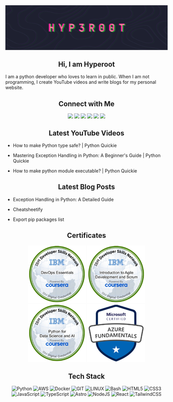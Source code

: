 
<!-- Banner -->
<img src="./assets/animated_banner.gif" style="width: 100vw"/>

<div align="center">

## Hi, I am [Hyperoot](hyperoot.dev)
</div>

I am a python developer who loves to [learn in public](https://mindmaze.hyperoot.dev/). When I am not programming, I create [YouTube](https://www.youtube.com/@hyp3r00t) videos and write [blogs](https://hyperoot.dev/) for my personal website.

<div align="center">

## Connect with Me

<a href="https://github.com/HYP3R00T" target="_blank" style="text-decoration: none;">
<img src="https://img.shields.io/badge/github-24273a?style=for-the-badge&logo=github&logoColor=white" style="height: 32px"/>
</a>
<a href="https://www.linkedin.com/in/rajesh-kumar-das/" target="_blank" style="text-decoration: none;">
<img src="https://img.shields.io/badge/LinkedIn-24273a?style=for-the-badge&logo=linkedin&logoColor=white" style="height: 32px"/>
</a>
<a href="https://mastodon.social/@hyp3r00t" target="_blank" style="text-decoration: none;">
<img src="https://img.shields.io/badge/mastodon-24273a?style=for-the-badge&logo=mastodon&logoColor=white" style="height: 32px"/>
</a>
<a href="https://www.youtube.com/@hyp3r00t" target="_blank" style="text-decoration: none;">
<img src="https://img.shields.io/badge/youtube-24273a?style=for-the-badge&logo=youtube&logoColor=white" style="height: 32px"/>
</a>
<a href="https://discord.gg/tWZRBhaPhd" target="_blank" style="text-decoration: none;">
<img src="https://img.shields.io/badge/discord-24273a?style=for-the-badge&logo=discord&logoColor=white" style="height: 32px"/>
</a>
<a href="https://hashnode.com/@hyperoot" target="_blank" style="text-decoration: none;">
<img src="https://img.shields.io/badge/hashnode-24273a?style=for-the-badge&logo=hashnode&logoColor=white" style="height: 32px"/>
</a>
</div>

<div align="center">

## Latest YouTube Videos
</div>

- <a href="https://www.youtube.com/watch?v=0GykkEEOxkA" target="_blank" style="text-decoration: none;">How to make Python type safe? | Python Quickie
</a>

- <a href="https://www.youtube.com/watch?v=zYW3f9kMwbA" target="_blank" style="text-decoration: none;">Mastering Exception Handling in Python: A Beginner&#39;s Guide | Python Quickie
</a>

- <a href="https://www.youtube.com/watch?v=sXtd6Ec_osw" target="_blank" style="text-decoration: none;">How to make python module executable? | Python Quickie
</a>


<div align="center">

## Latest Blog Posts
</div>

- <a href="https://hyperoot.dev/posts/exception-handling-in-python-a-detailed-guide/" target="_blank" style="text-decoration: none;">Exception Handling in Python: A Detailed Guide
</a>

- <a href="https://hyperoot.dev/posts/cheatsheetify/" target="_blank" style="text-decoration: none;">Cheatsheetify
</a>

- <a href="https://hyperoot.dev/posts/export-pip-packages-list/" target="_blank" style="text-decoration: none;">Export pip packages list
</a>


<div align="center">

## Certificates

<a href="https://www.credly.com/badges/868906dd-a866-41de-8cac-05f7245eb885/public_url" target="_blank" style="text-decoration: none;">
<img src="./assets/devops-essentials.2-removebg-preview.png" style="height: 180px"/>
</a>
<a href="https://www.credly.com/badges/3bc12e55-8398-4d79-ab64-b569e7eb0858/public_url" target="_blank" style="text-decoration: none;">
<img src="./assets/introduction-to-agile-development-and-scrum-removebg-preview.png" style="height: 180px"/>
</a>
<a href="https://www.credly.com/badges/678e8685-1559-4a48-a69a-4c3febb53fbd/public_url" target="_blank" style="text-decoration: none;">
<img src="./assets/python-for-data-science-and-ai-removebg-preview.png" style="height: 180px"/>
</a>
<a href="https://www.credly.com/badges/be903c6e-bc08-4117-bb7e-942e5364e32b/public_url" style="text-decoration: none;">
<img src="./assets/microsoft-certified-azure-fundamentals.png" style="height: 180px"/>
</a>
</div>

<div align="center">

## Tech Stack


![Python](https://img.shields.io/badge/python-3776AB.svg?style=for-the-badge&logo=css3&logoColor=white) 
![AWS](https://img.shields.io/badge/AWS-FF9900.svg?style=for-the-badge&logo=amazonwebservices&logoColor=white) 
![Docker](https://img.shields.io/badge/docker-0db7ed.svg?style=for-the-badge&logo=docker&logoColor=white) 
![GIT](https://img.shields.io/badge/Git-fc6d26?style=for-the-badge&logo=git&logoColor=white) 
![LINUX](https://img.shields.io/badge/Linux-FCC624?style=for-the-badge&logo=linux&logoColor=black) 
![Bash](https://img.shields.io/badge/Bash-4EAA25?style=for-the-badge&logo=gnubash&logoColor=black) 
![HTML5](https://img.shields.io/badge/html5-E34F26.svg?style=for-the-badge&logo=html5&logoColor=white) 
![CSS3](https://img.shields.io/badge/css3-1572B6.svg?style=for-the-badge&logo=css3&logoColor=white) 
![JavaScript](https://img.shields.io/badge/javascript-323330.svg?style=for-the-badge&logo=javascript&logoColor=F7DF1E) 
![TypeScript](https://img.shields.io/badge/typescript-007ACC.svg?style=for-the-badge&logo=typescript&logoColor=white) 
![Astro](https://img.shields.io/badge/astro-BC52EE.svg?style=for-the-badge&logo=astro&logoColor=white) 
![NodeJS](https://img.shields.io/badge/node.js-6DA55F?style=for-the-badge&logo=node.js&logoColor=white) 
![React](https://img.shields.io/badge/react-20232a.svg?style=for-the-badge&logo=react&logoColor=61DAFB) 
![TailwindCSS](https://img.shields.io/badge/tailwindcss-38B2AC.svg?style=for-the-badge&logo=tailwind-css&logoColor=white) 

<style>
  a {
    text-decoration: none;
  }
</style>